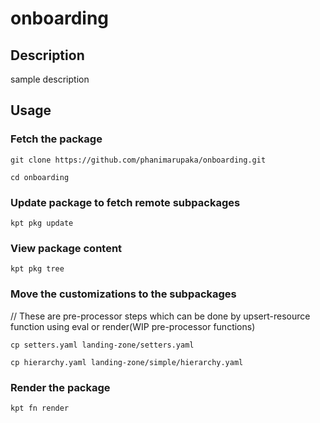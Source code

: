 # onboarding

## Description
sample description

## Usage

### Fetch the package
`git clone https://github.com/phanimarupaka/onboarding.git`

`cd onboarding`

### Update package to fetch remote subpackages
`kpt pkg update`

### View package content
`kpt pkg tree`

### Move the customizations to the subpackages
// These are pre-processor steps which can be done by upsert-resource function using eval or render(WIP pre-processor functions)

`cp setters.yaml landing-zone/setters.yaml`

`cp hierarchy.yaml landing-zone/simple/hierarchy.yaml`

### Render the package
`kpt fn render`
